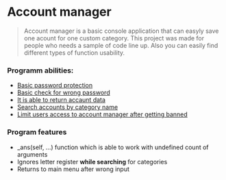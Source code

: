 Account manager
=====================
> Account manager is a basic console application that can easyly save one acount for one custom category. This project was made for people who needs a sample of code line up. Also  you can easily find different types of function usability.

### Programm abilities:
- [Basic password protection](https://cdn.discordapp.com/attachments/639903715238739968/759716823481450516/unknown.png)
- [Basic check for wrong password](https://cdn.discordapp.com/attachments/639903715238739968/759726016729055262/unknown.png)
- [It is able to return accaunt data](https://media.discordapp.net/attachments/639903715238739968/759725683638272020/unknown.png)
- [Search accounts by category name](https://media.discordapp.net/attachments/639903715238739968/759732198730367046/unknown.png)
- [Limit users access to account manager after getting  banned](https://media.discordapp.net/attachments/639903715238739968/759729841821319198/unknown.png)

### Program features
- _ans(self, ...) function which is able to work with undefined count of arguments
- Ignores letter register **while searching** for categories
- Returns to main menu after wrong input
